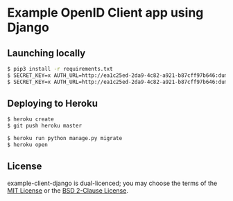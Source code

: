 # Example OpenID Client app using Django

## Launching locally

```sh
$ pip3 install -r requirements.txt
$ SECRET_KEY=x AUTH_URL=http://ea1c25ed-2da9-4c82-a921-b87cff97b646:dummy@localhost.aiakosauth.io:2121/ python3 manage.py migrate
$ SECRET_KEY=x AUTH_URL=http://ea1c25ed-2da9-4c82-a921-b87cff97b646:dummy@localhost.aiakosauth.io:2121/ gunicorn example_client_django.wsgi
```

## Deploying to Heroku

```sh
$ heroku create
$ git push heroku master

$ heroku run python manage.py migrate
$ heroku open
```

## License
example-client-django is dual-licenced; you may choose the terms of the [MIT License](LICENSE) or the [BSD 2-Clause License](LICENSE.BSD).
